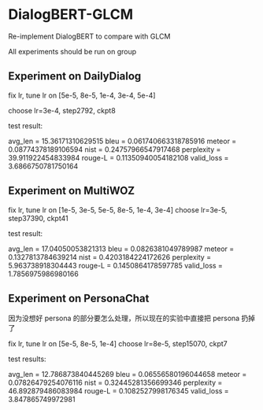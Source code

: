 # DialogBERT-GLCM
Re-implement DialogBERT to compare with GLCM

All experiments should be run on group

## Experiment on DailyDialog
fix lr, tune lr on [5e-5, 8e-5, 1e-4, 3e-4, 5e-4]

choose lr=3e-4, step2792, ckpt8

test result:

avg_len = 15.36171310629515
bleu = 0.061740663318785916
meteor = 0.08774378189106594
nist = 0.24757966547917468
perplexity = 39.911922454833984
rouge-L = 0.11350940054182108
valid_loss = 3.6866750781750164


## Experiment on MultiWOZ
fix lr, tune lr on [1e-5, 3e-5, 5e-5, 8e-5, 1e-4, 3e-4]
choose lr=3e-5, step37390, ckpt41

test result:

avg_len = 17.04050053821313
bleu = 0.0826381049789987
meteor = 0.1327813784639214
nist = 0.4203184224172626
perplexity = 5.963738918304443
rouge-L = 0.1450864178597785
valid_loss = 1.7856975986980166

## Experiment on PersonaChat
因为没想好 persona 的部分要怎么处理，所以现在的实验中直接把 persona 扔掉了

fix lr, tune lr on [5e-5, 8e-5, 1e-4]
choose lr=8e-5, step15070, ckpt7

test results:

avg_len = 12.786873840445269
bleu = 0.06556580196044658
meteor = 0.07826479254076116
nist = 0.32445281356699346
perplexity = 46.892879486083984
rouge-L = 0.1082527998176345
valid_loss = 3.847865749972981
